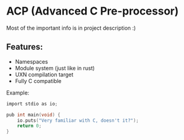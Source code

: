 # ACP (Advanced C Pre-processor)

Most of the important info is in project description :)

## Features:
 - Namespaces
 - Module system (just like in rust)
 - UXN compilation target
 - Fully C compatible

Example:
```C
import stdio as io;

pub int main(void) {
    io.puts("Very familiar with C, doesn't it?");
    return 0;
}
```
